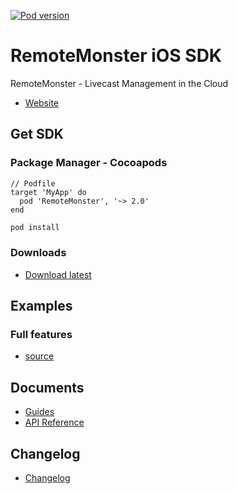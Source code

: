 [![Pod version](https://badge.fury.io/co/RemoteMonster.svg)](https://cocoapods.org/pods/RemoteMonster)

# RemoteMonster iOS SDK

RemoteMonster - Livecast Management in the Cloud

* [Website](https://remotemonster.com)

## Get SDK

### Package Manager - Cocoapods

```
// Podfile
target 'MyApp' do
  pod 'RemoteMonster', '~> 2.0'
end
```

```bash
pod install
```

### Downloads

* [Download latest](https://github.com/RemoteMonster/ios-sdk/archive/master.zip)

## Examples

### Full features

* [source](https://github.com/RemoteMonster/ios-sdk/tree/master/examples/full/)

## Documents

* [Guides](https://docs.remotemonster.com/)
* [API Reference](https://remotemonster.github.io/remon-ios-sdk/)

## Changelog

* [Changelog](https://github.com/RemoteMonster/ios-sdk/blob/master/CHANGELOG.md)
